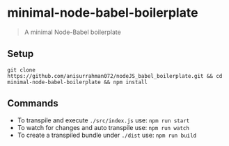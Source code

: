 # minimal-node-babel-boilerplate

> A minimal Node-Babel boilerplate

## Setup

```
git clone https://github.com/anisurrahman072/nodeJS_babel_boilerplate.git && cd minimal-node-babel-boilerplate && npm install
```

## Commands

- To transpile and execute `./src/index.js` use: `npm run start`
- To watch for changes and auto transpile use: `npm run watch`
- To create a transpiled bundle under `./dist` use: `npm run build`

